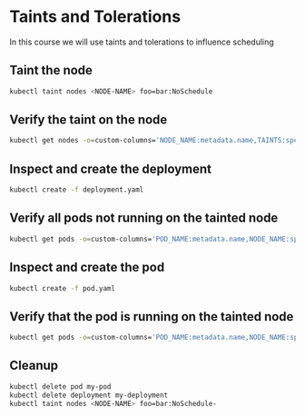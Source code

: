 # Taints and Tolerations

In this course we will use taints and tolerations to influence scheduling

## Taint the node

```bash
kubectl taint nodes <NODE-NAME> foo=bar:NoSchedule
```

## Verify the taint on the node
```bash
kubectl get nodes -o=custom-columns='NODE_NAME:metadata.name,TAINTS:spec.taints[*]'
```

## Inspect and create the deployment

```bash
kubectl create -f deployment.yaml
```

## Verify all pods not running on the tainted node

```bash
kubectl get pods -o=custom-columns='POD_NAME:metadata.name,NODE_NAME:spec.nodeName'
```

## Inspect and create the pod

```bash
kubectl create -f pod.yaml
```

## Verify that the pod is running on the tainted node

```bash
kubectl get pods -o=custom-columns='POD_NAME:metadata.name,NODE_NAME:spec.nodeName'
```

## Cleanup

```bash
kubectl delete pod my-pod
kubectl delete deployment my-deployment
kubectl taint nodes <NODE-NAME> foo=bar:NoSchedule-
```